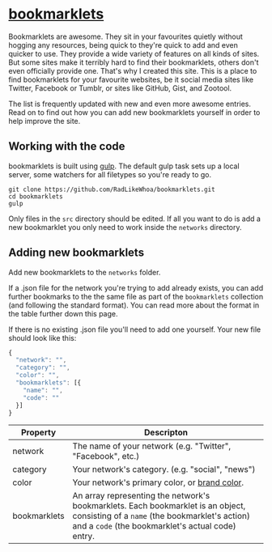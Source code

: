 # [bookmarklets](http://radlikewhoa.github.io/bookmarklets)

Bookmarklets are awesome. They sit in your favourites quietly without hogging any resources, being quick to they're quick to add and even quicker to use. They provide a wide variety of features on all kinds of sites. But some sites make it terribly hard to find their bookmarklets, others don't even officially provide one. That's why I created this site. This is a place to find bookmarklets for your favourite websites, be it social media sites like Twitter, Facebook or Tumblr, or sites like GitHub, Gist, and Zootool.

The list is frequently updated with new and even more awesome entries. Read on to find out how you can add new bookmarklets yourself in order to help improve the site.

## Working with the code

bookmarklets is built using [gulp](). The default gulp task sets up a local server, some watchers for all filetypes so you're ready to go.

```
git clone https://github.com/RadLikeWhoa/bookmarklets.git
cd bookmarklets
gulp
```

Only files in the `src` directory should be edited. If all you want to do is add a new bookmarklet you only need to work inside the `networks` directory.

## Adding new bookmarklets

Add new bookmarklets to the `networks` folder.

If a .json file for the network you're trying to add already exists, you can add further bookmarks to the the same file as part of the `bookmarklets` collection (and following the standard format). You can read more about the format in the table further down this page.

If there is no existing .json file you'll need to add one yourself. Your new file should look like this:

```javascript
{
  "network": "",
  "category": "",
  "color": "",
  "bookmarklets": [{
    "name": "",
    "code": ""
  }]
}
```

| Property     | Descripton                                                                 |
|--------------|----------------------------------------------------------------------------|
| network      | The name of your network (e.g. "Twitter", "Facebook", etc.)                |
| category     | Your network's category. (e.g. "social", "news")                           |
| color        | Your network's primary color, or [brand color](http://brandcolors.net).    |
| bookmarklets | An array representing the network's bookmarklets. Each bookmarklet is an object, consisting of a `name` (the bookmarklet's action) and  a `code` (the bookmarklet's actual code) entry. |
